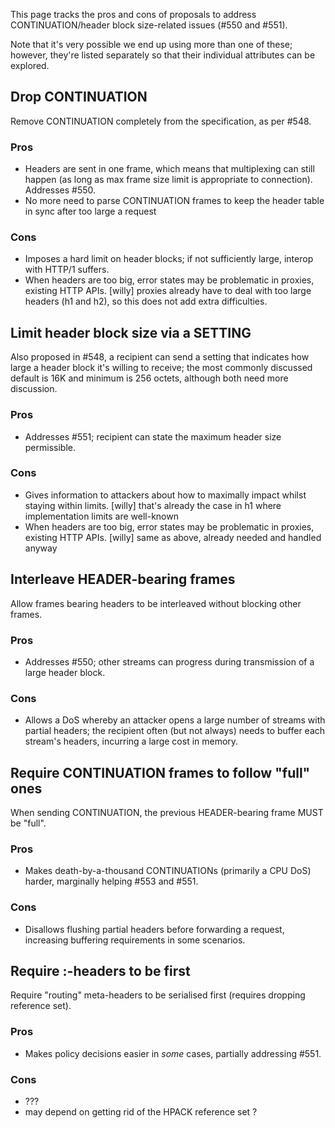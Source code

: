 This page tracks the pros and cons of proposals to address CONTINUATION/header block size-related issues (#550 and #551).

Note that it's very possible we end up using more than one of these; however, they're listed separately so that their individual attributes can be explored.


## Drop CONTINUATION
Remove CONTINUATION completely from the specification, as per #548.

### Pros

* Headers are sent in one frame, which means that multiplexing can still happen (as long as max frame size limit is appropriate to connection). Addresses #550.
* No more need to parse CONTINUATION frames to keep the header table in sync after too large a request

### Cons
* Imposes a hard limit on header blocks; if not sufficiently large, interop with HTTP/1 suffers.
* When headers are too big, error states may be problematic in proxies, existing HTTP APIs.
  [willy] proxies already have to deal with too large headers (h1 and h2), so this does not add extra difficulties.


## Limit header block size via a SETTING
Also proposed in #548, a recipient can send a setting that indicates how large a header block it's willing to receive; the most commonly discussed default is 16K and minimum is 256 octets, although both need more discussion.

### Pros
* Addresses #551; recipient can state the maximum header size permissible.

### Cons
* Gives information to attackers about how to maximally impact whilst staying within limits.
  [willy] that's already the case in h1 where implementation limits are well-known
* When headers are too big, error states may be problematic in proxies, existing HTTP APIs.
  [willy] same as above, already needed and handled anyway


## Interleave HEADER-bearing frames
Allow frames bearing headers to be interleaved without blocking other frames.

### Pros
* Addresses #550; other streams can progress during transmission of a large header block.

### Cons
* Allows a DoS whereby an attacker opens a large number of streams with partial headers; the recipient often (but not always) needs to buffer each stream's headers, incurring a large cost in memory.


## Require CONTINUATION frames to follow "full" ones
When sending CONTINUATION, the previous HEADER-bearing frame MUST be "full". 

### Pros
* Makes death-by-a-thousand CONTINUATIONs (primarily a CPU DoS) harder, marginally helping #553 and #551.

### Cons
* Disallows flushing partial headers before forwarding a request, increasing buffering requirements in some scenarios.

## Require :-headers to be first
Require "routing" meta-headers to be serialised first (requires dropping reference set).

### Pros
* Makes policy decisions easier in *some* cases, partially addressing #551.

### Cons
* ???
* may depend on getting rid of the HPACK reference set ?
